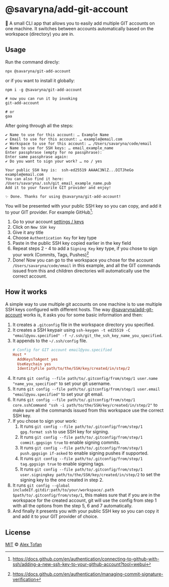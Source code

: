 # @savaryna/add-git-account

🔐 A small CLI app that allows you to easily add multiple GIT accounts on one machine. It switches between accounts automatically based on the workspace (directory) you are in.

## Usage

Run the command direcly:
```shell
npx @savaryna/git-add-account
```

or if you want to install it globally:

```shell
npm i -g @savaryna/git-add-account

# now you can run it by invoking
git-add-account

# or
gaa
```

After going through all the steps:

```shell
✔ Name to use for this account: … Example Name
✔ Email to use for this account: … example@email.com
✔ Workspace to use for this account: … /Users/savaryna/code/email
✔ Name to use for SSH keys: … email_example_name
Enter passphrase (empty for no passphrase):
Enter same passphrase again:
✔ Do you want to sign your work? … no / yes

Your public SSH key is:  ssh-ed25519 AAAAC3NlZ...DITJheGo example@email.com
You can also find it here:  /Users/savaryna/.ssh/git_email_example_name.pub
Add it to your favorite GIT provider and enjoy!

✨ Done. Thanks for using @savaryna/git-add-account!
```

You will be presented with your public SSH key so you can copy, and add it to your GIT provider. For example GitHub[^1]:

1. Go to your account [settings / keys](https://github.com/settings/keys)
2. Click on `New SSH key`
3. Give it any title
4. Choose `Authentication Key` for key type
4. Paste in the public SSH key copied earlier in the key field
5. Repeat steps 2 - 4 to add a `Signing Key` key type, if you chose to sign your work (Commits, Tags, Pushes)[^2]
6. Done! Now you can go to the workspace you chose for the account `/Users/savaryna/code/email` in this example, and all the GIT
commands issued from this and children directories will automatically use the correct account.

## How it works

A simple way to use multiple git accounts on one machine is to use multiple SSH keys configured with different hosts. The way [@savaryna/add-git-account](https://www.npmjs.com/package/@savaryna/git-add-account) works is, it asks you for some basic information and then:

1. It creates a `.gitconfig` file in the workspace directory you specified.
2. It creates a SSH keypair using `ssh-keygen -t ed25519 -C "email@you.specified" -f ~/.ssh/git_the_ssh_key_name_you_specified`.
3. It appends to the `~/.ssh/config` file.
    ```ini
    # Config for GIT account email@you.specified
    Host *
      AddKeysToAgent yes
      UseKeychain yes
      IdentityFile path/to/the/SSH/key/created/in/step/2
    ```
4. It runs `git config --file path/to/.gitconfig/from/step/1 user.name "name_you_specified"` to set your git username.
5. It runs `git config --file path/to/.gitconfig/from/step/1 user.email "email@you.specified"` to set your git email.
6. It runs `git config --file path/to/.gitconfig/from/step/1 core.sshCommand "ssh -i path/to/the/SSH/key/created/in/step/2"` to make sure all the commands issued from this workspace use the correct SSH key.
7. If you chose to sign your work:
    1. It runs `git config --file path/to/.gitconfig/from/step/1 gpg.format ssh` to use SSH key for signing.
    2. It runs `git config --file path/to/.gitconfig/from/step/1 commit.gpgsign true` to enable signing commits.
    3. It runs `git config --file path/to/.gitconfig/from/step/1 push.gpgsign if-asked` to enable signing pushes if supported.
    4. It runs `git config --file path/to/.gitconfig/from/step/1 tag.gpgsign true` to enable signing tags.
    5. It runs `git config --file path/to/.gitconfig/from/step/1 user.signingkey path/to/the/SSH/key/created/in/step/2` to set the signing key to the one created in step 2.
8. It runs `git config --global includeIf.gitdir:path/to/your/workspace/.path $path/to/.gitconfig/from/step/1`, this makes sure that if you are in the workspace for the created account, git will use the config from step 1 with all the options from the step 5, 6 and 7 automatically.
9. And finally it presents you with your public SSH key so you can copy it and add it to your GIT provider of choice.


## License

[MIT](LICENSE) &copy; [Alex Tofan](https://github.com/savaryna)

[^1]: https://docs.github.com/en/authentication/connecting-to-github-with-ssh/adding-a-new-ssh-key-to-your-github-account?tool=webui
[^2]: https://docs.github.com/en/authentication/managing-commit-signature-verification
